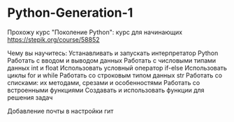 # Python-Generation-1

Прохожу курс "Поколение Python": курс для начинающих
https://stepik.org/course/58852

Чему вы научитесь:
Устанавливать и запускать интерпретатор Python
Работать с вводом и выводом данных
Работать с числовыми типами данных int и float
Использовать условный оператор if-else
Использовать циклы for и while
Работать со строковым типом данных str
Работать со списками: их методами, срезами и особенностями
Работать со встроенными функциями
Создавать и использовать функции для решения задач

Добавление почты в настройки гит
